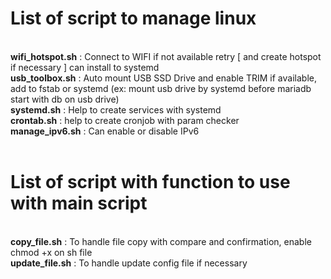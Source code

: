 # List of script to manage linux
<br><b>wifi_hotspot.sh</b> : Connect to WIFI if not available retry [ and create hotspot if necessary ] can install to systemd
<br><b>usb_toolbox.sh</b> : Auto mount USB SSD Drive and enable TRIM if available, add to fstab or systemd (ex: mount usb drive by systemd before mariadb start with db on usb drive)
<br><b>systemd.sh</b> : Help to create services with systemd
<br><b>crontab.sh</b> : help to create cronjob with param checker
<br><b>manage_ipv6.sh</b> : Can enable or disable IPv6
<br>
<br>
# List of script with function to use with main script
<br><b>copy_file.sh</b> : To handle file copy with compare and confirmation, enable chmod +x on sh file
<br><b>update_file.sh</b> : To handle update config file if necessary
